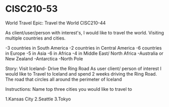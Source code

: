 # CISC210-53
World Travel
Epic: Travel the World
CISC210-44

As client/user/person with interest's, I would like to travel the world. Visiting multiple countries and cities.

-3 countries in South America
-2 countries in Central America
-6 countries in Europe
-5 in Asia
-6 in Africa
-4 in Middle East/ North Africa
-Australia or New Zealand
-Antarctica
-North Pole

Story: Visit Iceland- Drive the Ring Road
As user client/ person of interest I would like to Travel to Iceland and spend 2 weeks driving the Ring Road. 
The road that circles all around the perimeter of Iceland 

Instructions:
Name top three cities you would like to travel to

1.Kansas City
2.Seattle
3.Tokyo
